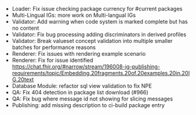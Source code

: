 * Loader: Fix issue checking package currency for #current packages
* Multi-Lingual IGs: more work on Multi-langual IGs
* Validator: Add warning when code system is marked complete but has no content
* Validator: Fix bug processing adding discriminators in derived profiles
* Validator: Break valueset concept validation into multiple smaller batches for performance reasons
* Renderer: Fix issues with rendering example scenario
* Renderer: Fix for issue identified https://chat.fhir.org/#narrow/stream/196008-ig-publishing-requirements/topic/Embedding.20fragments.20of.20examples.20in.20IG.20text
* Database Module: refactor sql view validation to fix NPE
* QA: Fix 404 detection in package list download (#966)
* QA: Fix bug where message id not showing for slicing messages
* Publishing: add missing description to ci-build package entry

